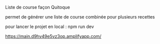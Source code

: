 Liste de course façon Quitoque

permet de générer une liste de course combinée pour plusieurs recettes

pour lancer le projet en local : npm run dev

https://main.d9hv49e5vz3op.amplifyapp.com/

